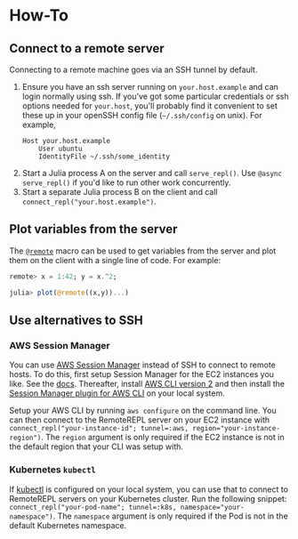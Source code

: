 # How-To

## Connect to a remote server

Connecting to a remote machine goes via an SSH tunnel by default.

1. Ensure you have an ssh server running on `your.host.example` and can login
   normally using ssh. If you've got some particular credentials or ssh options
   needed for `your.host`, you'll probably find it convenient to set these up in
   your openSSH config file (`~/.ssh/config` on unix). For example,
   ```ssh-config
   Host your.host.example
       User ubuntu
       IdentityFile ~/.ssh/some_identity
   ```
2. Start a Julia process A on the server and call `serve_repl()`. Use
   `@async serve_repl()` if you'd like to run other work concurrently.
3. Start a separate Julia process B on the client and call
   `connect_repl("your.host.example")`.

## Plot variables from the server

The [`@remote`](@ref) macro can be used to get variables from the server and
plot them on the client with a single line of code. For example:

```julia
remote> x = 1:42; y = x.^2;

julia> plot(@remote((x,y))...)
```


## Use alternatives to SSH

### AWS Session Manager

You can use [AWS Session Manager](https://docs.aws.amazon.com/systems-manager/latest/userguide/session-manager.html) instead of SSH to connect to remote hosts. To do this, first setup Session Manager for the EC2 instances you like. See the [docs](https://docs.aws.amazon.com/systems-manager/latest/userguide/session-manager-getting-started.html). Thereafter, install [AWS CLI version 2](https://docs.aws.amazon.com/cli/latest/userguide/install-cliv2.html) and then install the [Session Manager plugin for AWS CLI](https://docs.aws.amazon.com/systems-manager/latest/userguide/session-manager-working-with-install-plugin.html) on your local system.

Setup your AWS CLI by running `aws configure` on the command line. You can then connect to the RemoteREPL server on your EC2 instance with `connect_repl("your-instance-id"; tunnel=:aws, region="your-instance-region")`. The `region` argument is only required if the EC2 instance is not in the default region that your CLI was setup with.

### Kubernetes `kubectl`

If [kubectl](https://kubernetes.io/docs/reference/kubectl/overview/) is configured on your local system, you can use that to connect to RemoteREPL servers on your Kubernetes cluster. Run the following snippet: `connect_repl("your-pod-name"; tunnel=:k8s, namespace="your-namespace")`. The `namespace` argument is only required if the Pod is not in the default Kubernetes namespace.

